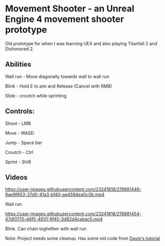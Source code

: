 # Movement Shooter - an Unreal Engine 4 movement shooter prototype

Old prototype for when I was learning UE4 and also playing Titanfall 2 and Dishonored 2.

## Abilities

Wall run - Move diagonally towards wall to wall run

Blink - Hold E to aim and Release (Cancel with RMB)

Slide - croutch while sprinting

## Controls:

Shoot - LMB

Move - WASD

Jump - Space bar

Croutch - Ctrl

Sprint - Shift



## Videos
https://user-images.githubusercontent.com/23241818/219881446-9ae9f853-37d0-41a3-bf40-ae4594ea0c0b.mp4

Wall run

https://user-images.githubusercontent.com/23241818/219881454-47df0170-d4f5-4931-9f45-3d82d4cabac5.mp4

Blink. Can chain toghether with wall run


Note: Project needs some cleanup. Has some old code from [Davie's tutorial](https://youtu.be/gsWHj8GbsfM)
